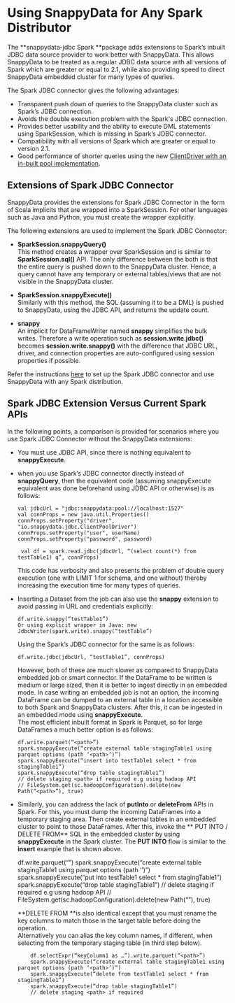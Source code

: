 # Using SnappyData for Any Spark Distributor

The **snappydata-jdbc Spark **package adds extensions to Spark’s inbuilt JDBC data source provider to work better with SnappyData. This allows SnappyData to be treated as a regular JDBC data source with all versions of Spark which are greater or equal to 2.1, while also providing speed to direct SnappyData embedded cluster for many types of queries.

The Spark JDBC connector gives the following advantages:

*	Transparent push down of queries to the SnappyData cluster such as Spark’s JDBC connection.
*	Avoids the double execution problem with the Spark's JDBC connection.
*	Provides better usability and the ability to execute DML statements using SparkSession, which is missing in Spark’s JDBC connector.
*	Compatibility with all versions of Spark which are greater or equal to version 2.1.
*	Good performance of shorter queries using the new [ClientDriver with an in-built pool implementation](/howto/connect_using_jdbc_driver.md#jdbcpooldriverconnect).

## Extensions of Spark JDBC Connector

SnappyData provides the extensions for Spark JDBC Connector in the form of Scala implicits that are wrapped into a SparkSession. For other languages such as Java and Python, you must create the wrapper explicitly.

The following extensions are used to implement the Spark JDBC Connector:

*	**SparkSession.snappyQuery()** </br>This method creates a wrapper over SparkSession and is similar to **SparkSession.sql()** API. The only difference between the both is that the entire query is pushed down to the SnappyData cluster. Hence, a query cannot have any temporary or external tables/views that are not visible in the SnappyData cluster.

*	**SparkSession.snappyExecute()** </br>Similarly with this method, the SQL (assuming it to be a DML) is pushed to SnappyData, using the JDBC API, and returns the update count.

*	**snappy**</br>An implicit for DataFrameWriter named **snappy** simplifies the bulk writes. Therefore a write operation such as **session.write.jdbc()** becomes **session.write.snappy()** with the difference that JDBC URL, driver, and connection properties are auto-configured using session properties if possible.

Refer the instructions [here](../howto/using_snappydata_for_any_spark_dist.md) to set up the Spark JDBC connector and use SnappyData with any Spark distribution.

## Spark JDBC Extension Versus Current Spark APIs

In the following points, a comparison is provided for scenarios where you use Spark JDBC Connector without the SnappyData extensions: 

*	You must use JDBC API, since there is nothing equivalent to **snappyExecute**.

*	when you use Spark’s JDBC connector directly instead of **snappyQuery**, then the equivalent code (assuming snappyExecute equivalent was done beforehand using JDBC API or otherwise) is as follows:

        val jdbcUrl = "jdbc:snappydata:pool://localhost:1527"
    	val connProps = new java.util.Properties()
    	connProps.setProperty("driver", "io.snappydata.jdbc.ClientPoolDriver")
   	 	connProps.setProperty("user", userName)
    	connProps.setProperty("password", password)

   		 val df = spark.read.jdbc(jdbcUrl, “(select count(*) from testTable1) q”, connProps)

	This code has verbosity and also presents the problem of double query execution (one with LIMIT 1 for schema, and one without) thereby increasing the execution time for many types of queries.
 
*	Inserting a Dataset from the job can also use the **snappy** extension to avoid passing in URL and credentials explicitly:

        df.write.snappy(“testTable1”)
        Or using explicit wrapper in Java: new JdbcWriter(spark.write).snappy(“testTable”)

	Using the Spark’s JDBC connector for the same is as follows:

		df.write.jdbc(jdbcUrl, “testTable1”, connProps)

	However, both of these are much slower as compared to SnappyData embedded job or smart connector. If the DataFrame to be written is medium or large sized, then it is better to ingest directly in an embedded mode.
In case writing an embedded job is not an option, the incoming DataFrame can be dumped to an external table in a location accessible to both Spark and SnappyData clusters. After this, it can be ingested in an embedded mode using **snappyExecute**. </br>The most efficient inbuilt format in Spark is Parquet, so for large DataFrames a much better option is as follows:

        df.write.parquet(“<path>”)
        spark.snappyExecute(“create external table stagingTable1 using parquet options (path ‘<path>’)”)
        spark.snappyExecute(“insert into testTable1 select * from stagingTable1”)
        spark.snappyExecute(“drop table stagingTable1”)
        // delete staging <path> if required e.g using hadoop API
        // FileSystem.get(sc.hadoopConfiguration).delete(new Path(“<path>”), true)

*	Similarly, you can address the lack of **putInto** or **deleteFrom** APIs in Spark. For this, you must dump the incoming DataFrames into a temporary staging area. Then create external tables in an embedded cluster to point to those DataFrames. After this, invoke the ** PUT INTO / DELETE FROM** SQL in the embedded cluster by using **snappyExecute** in the Spark cluster. The **PUT INTO** flow is similar to the **insert** example that is shown above.
       
       df.write.parquet(“<path>”)
            spark.snappyExecute(“create external table stagingTable1 using parquet options (path ‘<path>’)”)
            spark.snappyExecute(“put into testTable1 select * from stagingTable1”)
            spark.snappyExecute(“drop table stagingTable1”)
            // delete staging <path> if required e.g using hadoop API
            // FileSystem.get(sc.hadoopConfiguration).delete(new Path(“<path>”), true)

	**DELETE FROM **is also identical except that you must rename the key columns to match those in the target table before doing the operation. </br>Alternatively you can alias the key column names, if different, when selecting from the temporary staging table (in third step below).

            df.selectExpr(“keyColumn1 as …”).write.parquet(“<path>”)
            spark.snappyExecute(“create external table stagingTable1 using parquet options (path ‘<path>’)”)
            spark.snappyExecute(“delete from testTable1 select * from stagingTable1”)
            spark.snappyExecute(“drop table stagingTable1”)
            // delete staging <path> if required


